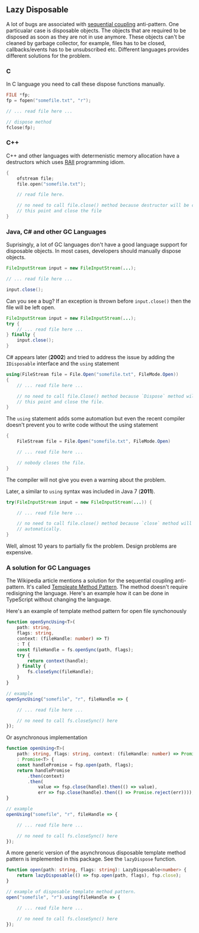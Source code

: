 ## Lazy Disposable

A lot of bugs are associated with
[sequential coupling](https://en.wikipedia.org/wiki/Sequential_coupling) anti-pattern.
One particualar case is disposable objects. The objects that are required to be disposed
as soon as they are not in use anymore. These objects can't be cleaned by garbage
collector, for example, files has to be closed, callbacks/events has to be
unsubscribed etc. Different languages provides different solutions for the problem.

### C

In C language you need to call these dispose functions manually.

```c
FILE *fp;
fp = fopen("somefile.txt", "r");

// ... read file here ...

// dispose method
fclose(fp);
```

### C++

C++ and other languages with determenistic memory allocation have a destructors which
uses [RAII](https://en.wikipedia.org/wiki/Resource_Acquisition_Is_Initialization)
programming idiom.

```c++
{
    ofstream file;
    file.open("somefile.txt");

    // read file here.

    // no need to call file.close() method because destructor will be called at
    // this point and close the file
}
```

### Java, C# and other GC Languages

Suprisingly, a lot of GC languages don't have a good language support for
disposable objects. In most cases, developers should manually dispose objects.

```java
FileInputStream input = new FileInputStream(...);

// ... read file here ...

input.close();
```

Can you see a bug? If an exception is thrown before `input.close()` then the file will be
left open.

```java
FileInputStream input = new FileInputStream(...);
try {
    // ... read file here ...
} finally {
    input.close();
}
```

C# appears later (**2002**) and tried to address the issue by adding the `IDisposable` interface and
the `using` statement

```c#
using(FileStream file = File.Open("somefile.txt", FileMode.Open))
{
    // ... read file here ...

    // no need to call file.Close() method because `Dispose` method will be called at
    // this point and close the file.
}
```

The `using` statement adds some automation but even the recent compiler doesn't prevent
you to write code without the using statement

```c#
{
    FileStream file = File.Open("somefile.txt", FileMode.Open)

    // ... read file here ...

    // nobody closes the file.
}
```

The compiler will not give you even a warning about the problem.

Later, a similar to `using` syntax was included in Java 7 (**2011**).

```java
try(FileInputStream input = new FileInputStream(...)) {

    // ... read file here ...

    // no need to call file.close() method because `close` method will be called
    // automatically.
}
```

Well, almost 10 years to partially fix the problem. Design problems are expensive.

### A solution for GC Languages

The Wikipedia article mentions a solution for the sequential coupling anti-pattern. It's
called [Templeate Method Pattern](https://en.wikipedia.org/wiki/Template_method_pattern).
The method doesn't require redisigning the language. Here's an example how it can be
done in TypeScript without changing the language.

Here's an example of template method pattern for open file synchonously

```typescript
function openSyncUsing<T>(
    path: string,
    flags: string,
    context: (fileHandle: number) => T)
    : T {
    const fileHandle = fs.openSync(path, flags);
    try {
        return context(handle);
    } finally {
        fs.closeSync(fileHandle);
    }
}

// example
openSyncUsing("somefile", "r", fileHandle => {

    // ... read file here ...

    // no need to call fs.closeSync() here
});
```

Or asynchronous implementation

```typescript
function openUsing<T>(
    path: string, flags: string, context: (fileHandle: number) => Promise<T>)
    : Promise<T> {
    const handlePromise = fsp.open(path, flags);
    return handlePromise
        .then(context)
        .then(
            value => fsp.close(handle).then(() => value),
            err => fsp.close(handle).then(() => Promise.reject(err))));
}

// example
openUsing("somefile", "r", fileHandle => {

    // ... read file here ...

    // no need to call fs.closeSync() here
});
```

A more generic version of the asynchronous disposable template method pattern is
implemented in this package. See the `lazyDispose` function.

```typescript
function open(path: string, flags: string): LazyDisposable<number> {
    return lazyDisposable(() => fsp.open(path, flags), fsp.close);
}

// example of disposable template method pattern.
open("somefile", "r").using(fileHandle => {

    // ... read file here ...

    // no need to call fs.closeSync() here
});
```